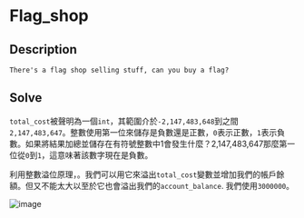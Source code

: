 # Flag_shop

## Description
```There's a flag shop selling stuff, can you buy a flag? ```

## Solve
```total_cost```被聲明為一個```int```，其範圍介於```-2,147,483,648```到之間```2,147,483,647```。整數使用第一位來儲存是負數還是正數，```0```表示正數，```1```表示負數。如果將結果加總並儲存在有符號整數中1會發生什麼？2,147,483,647那麼第一位從```0```到```1```，這意味著該數字現在是負數。

利用整數溢位原理，。我們可以用它來溢出```total_cost```變數並增加我們的帳戶餘額。但又不能太大以至於它也會溢出我們的```account_balance```. 我們使用```3000000```。

![image](https://github.com/Kuanchiayi/CTF_Writeups/blob/main/General%20Skill/flag_shop/%E8%9E%A2%E5%B9%95%E6%93%B7%E5%8F%96%E7%95%AB%E9%9D%A2%202023-10-23%20133703.png?raw=true)
